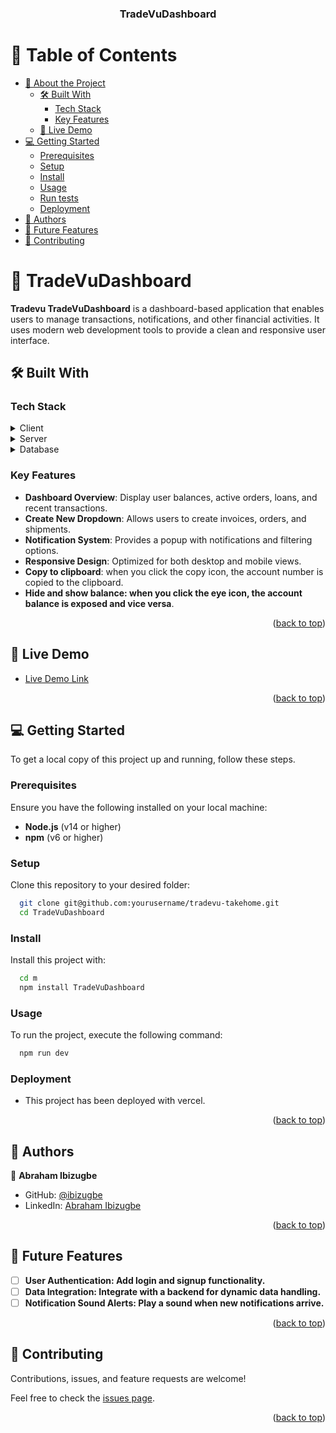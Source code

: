 <div align="center">
  <h3><b>TradeVuDashboard</b></h3>
</div>

<!-- TABLE OF CONTENTS -->

# 📗 Table of Contents

- [📖 About the Project](#about-project)
  - [🛠 Built With](#built-with)
    - [Tech Stack](#tech-stack)
    - [Key Features](#key-features)
  - [🚀 Live Demo](#live-demo)
- [💻 Getting Started](#getting-started)
  - [Prerequisites](#prerequisites)
  - [Setup](#setup)
  - [Install](#install)
  - [Usage](#usage)
  - [Run tests](#run-tests)
  - [Deployment](#deployment)
- [👥 Authors](#authors)
- [🔭 Future Features](#future-features)
- [🤝 Contributing](#contributing)


<!-- PROJECT DESCRIPTION -->

# 📖 TradeVuDashboard <a name="about-project"></a>

**Tradevu TradeVuDashboard** is a dashboard-based application that enables users to manage transactions, notifications, and other financial activities. It uses modern web development tools to provide a clean and responsive user interface.

## 🛠 Built With <a name="built-with"></a>

### Tech Stack <a name="tech-stack"></a>

<details>
  <summary>Client</summary>
  <ul>
    <li><a href="https://reactjs.org/">React.js</a></li>
    <li><a href="https://tailwindcss.com/">Tailwind CSS</a></li>
    <li><a href="https://react-icons.github.io/react-icons/">React Icons</a></li>
    <li><a href="https://www.npmjs.com/package/react-toggle">React Toggle</a></li>
  </ul>
</details>

<details>
  <summary>Server</summary>
  <ul>
    <li>No backend for this project, purely frontend.</li>
  </ul>
</details>

<details>
<summary>Database</summary>
  <ul>
    <li>No database integration for this project.</li>
  </ul>
</details>

<!-- Features -->

### Key Features <a name="key-features"></a>

- **Dashboard Overview**: Display user balances, active orders, loans, and recent transactions.
- **Create New Dropdown**: Allows users to create invoices, orders, and shipments.
- **Notification System**: Provides a popup with notifications and filtering options.
- **Responsive Design**: Optimized for both desktop and mobile views.
- **Copy to clipboard**: when you click the copy icon, the account number is copied to the clipboard.
- **Hide and show balance: when you click the eye icon, the account balance is exposed and vice versa**.

<p align="right">(<a href="#readme-top">back to top</a>)</p>

<!-- LIVE DEMO -->

## 🚀 Live Demo <a name="live-demo"></a>

- [Live Demo Link](https://trade-vu-dashboard-git-dev-abraham-ibizugbes-projects.vercel.app/)

<p align="right">(<a href="#readme-top">back to top</a>)</p>

<!-- GETTING STARTED -->

## 💻 Getting Started <a name="getting-started"></a>

To get a local copy of this project up and running, follow these steps.

### Prerequisites

Ensure you have the following installed on your local machine:

- **Node.js** (v14 or higher)
- **npm** (v6 or higher)

### Setup

Clone this repository to your desired folder:

```sh
  git clone git@github.com:yourusername/tradevu-takehome.git
  cd TradeVuDashboard
```

### Install

Install this project with:

```sh
  cd m
  npm install TradeVuDashboard
```

### Usage

To run the project, execute the following command:

```sh
  npm run dev
```


### Deployment
- This project has been deployed with vercel.
<!--
Example:

```sh

```
 -->

<p align="right">(<a href="#readme-top">back to top</a>)</p>

<!-- AUTHORS -->

## 👥 Authors <a name="authors"></a>


👤 **Abraham Ibizugbe**

- GitHub: [@ibizugbe](https://github.com/ibizugbe)
- LinkedIn: [Abraham Ibizugbe](https://www.linkedin.com/in/abrahamibizugbe/)



<p align="right">(<a href="#readme-top">back to top</a>)</p>

<!-- FUTURE FEATURES -->

## 🔭 Future Features <a name="future-features"></a>

- [ ] **User Authentication: Add login and signup functionality.**
- [ ] **Data Integration: Integrate with a backend for dynamic data handling.**
- [ ] **Notification Sound Alerts: Play a sound when new notifications arrive.**

<p align="right">(<a href="#readme-top">back to top</a>)</p>

<!-- CONTRIBUTING -->

## 🤝 Contributing <a name="contributing"></a>

Contributions, issues, and feature requests are welcome!

Feel free to check the [issues page](../../issues/).

<p align="right">(<a href="#readme-top">back to top</a>)</p>
